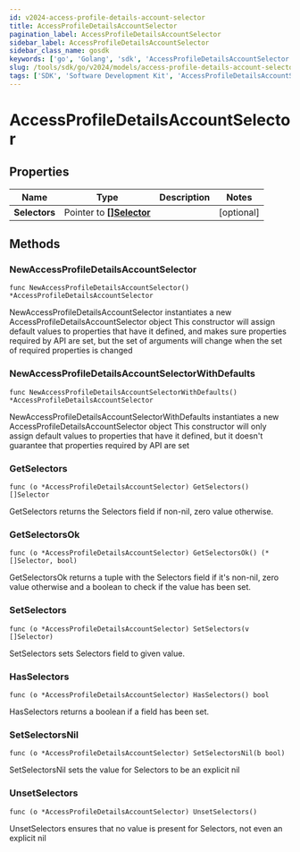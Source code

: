 ```yaml
---
id: v2024-access-profile-details-account-selector
title: AccessProfileDetailsAccountSelector
pagination_label: AccessProfileDetailsAccountSelector
sidebar_label: AccessProfileDetailsAccountSelector
sidebar_class_name: gosdk
keywords: ['go', 'Golang', 'sdk', 'AccessProfileDetailsAccountSelector', 'V2024AccessProfileDetailsAccountSelector'] 
slug: /tools/sdk/go/v2024/models/access-profile-details-account-selector
tags: ['SDK', 'Software Development Kit', 'AccessProfileDetailsAccountSelector', 'V2024AccessProfileDetailsAccountSelector']
---
```


# AccessProfileDetailsAccountSelector

## Properties

Name | Type | Description | Notes
------------ | ------------- | ------------- | -------------
**Selectors** | Pointer to [**[]Selector**](selector) |  | [optional] 

## Methods

### NewAccessProfileDetailsAccountSelector

`func NewAccessProfileDetailsAccountSelector() *AccessProfileDetailsAccountSelector`

NewAccessProfileDetailsAccountSelector instantiates a new AccessProfileDetailsAccountSelector object
This constructor will assign default values to properties that have it defined,
and makes sure properties required by API are set, but the set of arguments
will change when the set of required properties is changed

### NewAccessProfileDetailsAccountSelectorWithDefaults

`func NewAccessProfileDetailsAccountSelectorWithDefaults() *AccessProfileDetailsAccountSelector`

NewAccessProfileDetailsAccountSelectorWithDefaults instantiates a new AccessProfileDetailsAccountSelector object
This constructor will only assign default values to properties that have it defined,
but it doesn't guarantee that properties required by API are set

### GetSelectors

`func (o *AccessProfileDetailsAccountSelector) GetSelectors() []Selector`

GetSelectors returns the Selectors field if non-nil, zero value otherwise.

### GetSelectorsOk

`func (o *AccessProfileDetailsAccountSelector) GetSelectorsOk() (*[]Selector, bool)`

GetSelectorsOk returns a tuple with the Selectors field if it's non-nil, zero value otherwise
and a boolean to check if the value has been set.

### SetSelectors

`func (o *AccessProfileDetailsAccountSelector) SetSelectors(v []Selector)`

SetSelectors sets Selectors field to given value.

### HasSelectors

`func (o *AccessProfileDetailsAccountSelector) HasSelectors() bool`

HasSelectors returns a boolean if a field has been set.

### SetSelectorsNil

`func (o *AccessProfileDetailsAccountSelector) SetSelectorsNil(b bool)`

 SetSelectorsNil sets the value for Selectors to be an explicit nil

### UnsetSelectors
`func (o *AccessProfileDetailsAccountSelector) UnsetSelectors()`

UnsetSelectors ensures that no value is present for Selectors, not even an explicit nil

